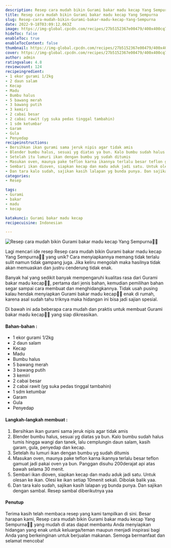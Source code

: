 ```yaml
---
description: Resep cara mudah bikin Gurami bakar madu kecap Yang Sempurna"
title: Resep cara mudah bikin Gurami bakar madu kecap Yang Sempurna
slug: Resep-cara-mudah-bikin-Gurami-bakar-madu-kecap-Yang-Sempurna
date: 2022-9-18T03:09:12.063Z
image: https://img-global.cpcdn.com/recipes/27b5152367e00479/400x400cq70/photo.jpg
hideToc: false
enableToc: true
enableTocContent: false
thumbnail: https://img-global.cpcdn.com/recipes/27b5152367e00479/400x400cq70/photo.jpg
cover: https://img-global.cpcdn.com/recipes/27b5152367e00479/400x400cq70/photo.jpg
author: admin
ratingvalue: 4.8
reviewcount: 124
recipeingredient:
- 1 ekor gurami 1/2kg
- 2 daun salam
- Kecap
- Madu
- Bumbu halus
- 5 bawang merah
- 3 bawang putih
- 3 kemiri
- 2 cabai besar
- 2 cabai rawit (yg suka pedas tinggal tambahin)
- 1 sdm ketumbar
- Garam
- Gula
- Penyedap
recipeinstructions:
- Bersihkan ikan gurami sama jeruk nipis agar tidak amis
- Blender bumbu halus, sesuai yg diatas ya bun. Kalo bumbu sudah halus tumis hingga wangi dan tanek, lalu cemplungin daun salam, kasih garam, gula, penyedap dan kecap.
- Setelah itu lumuri ikan dengan bumbu yg sudah ditumis
- Masukan oven, maunya pake teflon karna ikannya terlalu besar teflon gamuat jadi pakai oven ya bun. Panggan disuhu 200derajat api atas bawah selama 30 menit.
- Sembari ikan dioven, siapkan kecap dan madu aduk jadi satu. Untuk olesan ke ikan. Olesi ke ikan setiap 10menit sekali. Dibolak balik yaa.
- Dan tara kalo sudah, sajikan kasih lalapan yg bunda punya. Dan sajikan dengan sambal. Resep sambal diberikutnya yaa
categories:
- Resep

tags:
- Gurami
- bakar
- madu
- kecap

katakunci: Gurami bakar madu kecap
recipecuisine: Indonesian

---
```


![Resep cara mudah bikin Gurami bakar madu kecap Yang Sempurna👩‍🍳](https://img-global.cpcdn.com/recipes/27b5152367e00479/400x400cq70/photo.jpg)

Lagi mencari ide resep Resep cara mudah bikin Gurami bakar madu kecap Yang Sempurna👩‍🍳 yang unik? Cara menyiapkannya memang tidak terlalu sulit namun tidak gampang juga. Jika keliru mengolah maka hasilnya tidak akan memuaskan dan justru cenderung tidak enak.

Banyak hal yang sedikit banyak mempengaruhi kualitas rasa dari Gurami bakar madu kecap👩‍🍳, pertama dari jenis bahan, kemudian pemilihan bahan segar sampai cara membuat dan menghidangkannya. Tidak usah pusing kalau hendak menyiapkan Gurami bakar madu kecap👩‍🍳 enak di rumah, karena asal sudah tahu triknya maka hidangan ini bisa jadi sajian spesial.

Di bawah ini ada beberapa cara mudah dan praktis untuk membuat Gurami bakar madu kecap👩‍🍳 yang siap dikreasikan.

<!--inarticleads1-->

#### Bahan-bahan :

- 1 ekor gurami 1/2kg
- 2 daun salam
- Kecap
- Madu
- Bumbu halus
- 5 bawang merah
- 3 bawang putih
- 3 kemiri
- 2 cabai besar
- 2 cabai rawit (yg suka pedas tinggal tambahin)
- 1 sdm ketumbar
- Garam
- Gula
- Penyedap

<!--inarticleads2-->

#### Langkah-langkah membuat :

1. Bersihkan ikan gurami sama jeruk nipis agar tidak amis
1. Blender bumbu halus, sesuai yg diatas ya bun. Kalo bumbu sudah halus tumis hingga wangi dan tanek, lalu cemplungin daun salam, kasih garam, gula, penyedap dan kecap.
1. Setelah itu lumuri ikan dengan bumbu yg sudah ditumis
1. Masukan oven, maunya pake teflon karna ikannya terlalu besar teflon gamuat jadi pakai oven ya bun. Panggan disuhu 200derajat api atas bawah selama 30 menit.
1. Sembari ikan dioven, siapkan kecap dan madu aduk jadi satu. Untuk olesan ke ikan. Olesi ke ikan setiap 10menit sekali. Dibolak balik yaa.
1. Dan tara kalo sudah, sajikan kasih lalapan yg bunda punya. Dan sajikan dengan sambal. Resep sambal diberikutnya yaa

#### Penutup

Terima kasih telah membaca resep yang kami tampilkan di sini. Besar harapan kami, Resep cara mudah bikin Gurami bakar madu kecap Yang Sempurna👩‍🍳 yang mudah di atas dapat membantu Anda menyiapkan hidangan yang enak untuk keluarga/teman maupun menjadi inspirasi bagi Anda yang berkeinginan untuk berjualan makanan. Semoga bermanfaat dan selamat mencoba!